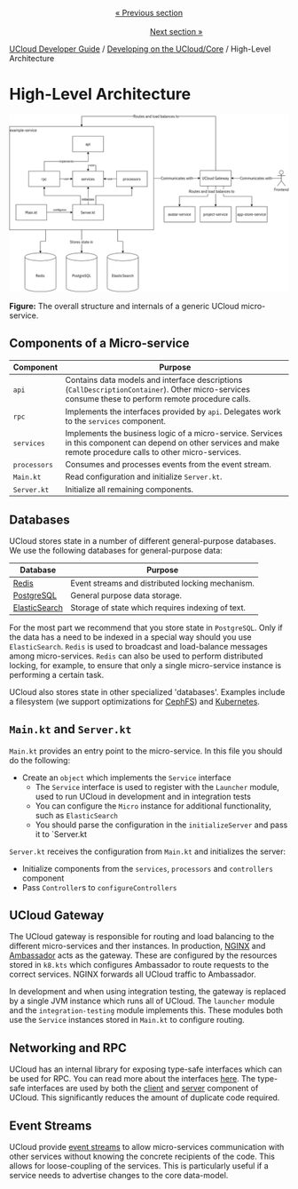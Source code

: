 <p align='center'>
<a href='/docs/developer-guide/development/first-service.md'>« Previous section</a>
&nbsp;&nbsp;&nbsp;&nbsp;&nbsp;&nbsp;&nbsp;&nbsp;&nbsp;&nbsp;&nbsp;&nbsp;&nbsp;&nbsp;&nbsp;&nbsp;&nbsp;&nbsp;&nbsp;&nbsp;&nbsp;&nbsp;&nbsp;&nbsp;&nbsp;&nbsp;&nbsp;&nbsp;&nbsp;&nbsp;&nbsp;&nbsp;&nbsp;&nbsp;&nbsp;&nbsp;&nbsp;&nbsp;&nbsp;&nbsp;&nbsp;&nbsp;&nbsp;&nbsp;&nbsp;&nbsp;&nbsp;&nbsp;&nbsp;&nbsp;&nbsp;&nbsp;&nbsp;&nbsp;&nbsp;&nbsp;&nbsp;&nbsp;&nbsp;&nbsp;&nbsp;&nbsp;&nbsp;&nbsp;&nbsp;&nbsp;&nbsp;&nbsp;&nbsp;&nbsp;&nbsp;&nbsp;&nbsp;&nbsp;&nbsp;&nbsp;&nbsp;&nbsp;&nbsp;&nbsp;&nbsp;&nbsp;&nbsp;&nbsp;&nbsp;&nbsp;&nbsp;&nbsp;&nbsp;&nbsp;&nbsp;&nbsp;&nbsp;&nbsp;&nbsp;&nbsp;&nbsp;&nbsp;&nbsp;&nbsp;&nbsp;&nbsp;&nbsp;&nbsp;&nbsp;&nbsp;&nbsp;&nbsp;&nbsp;&nbsp;&nbsp;&nbsp;&nbsp;&nbsp;&nbsp;&nbsp;&nbsp;&nbsp;&nbsp;&nbsp;&nbsp;&nbsp;&nbsp;&nbsp;&nbsp;&nbsp;&nbsp;&nbsp;&nbsp;&nbsp;&nbsp;&nbsp;&nbsp;&nbsp;&nbsp;&nbsp;&nbsp;&nbsp;&nbsp;&nbsp;&nbsp;&nbsp;&nbsp;&nbsp;&nbsp;&nbsp;&nbsp;&nbsp;&nbsp;&nbsp;&nbsp;&nbsp;&nbsp;<a href='/docs/developer-guide/core/types.md'>Next section »</a>
</p>


[UCloud Developer Guide](/docs/developer-guide/README.md) / [Developing on the UCloud/Core](/docs/developer-guide/development/README.md) / High-Level Architecture
# High-Level Architecture

![](/backend/service-lib/wiki/structure.png)

**Figure:** The overall structure and internals of a generic UCloud micro-service.

## Components of a Micro-service

| Component | Purpose |
|-----------|---------|
| `api` | Contains data models and interface descriptions (`CallDescriptionContainer`). Other micro-services consume these to perform remote procedure calls. |
| `rpc` | Implements the interfaces provided by `api`. Delegates work to the `services` component.  |
| `services` | Implements the business logic of a micro-service. Services in this component can depend on other services and make remote procedure calls to other micro-services. |
| `processors` | Consumes and processes events from the event stream. |
| `Main.kt` | Read configuration and initialize `Server.kt`.  |
| `Server.kt` | Initialize all remaining components. |

## Databases

UCloud stores state in a number of different general-purpose databases. We use the following databases for 
general-purpose data:

| Database | Purpose |
|----------|---------|
| [Redis](https://redis.io) | Event streams and distributed locking mechanism. |
| [PostgreSQL](https://postgresql.org) | General purpose data storage. |
| [ElasticSearch](https://www.elastic.co) | Storage of state which requires indexing of text. |

For the most part we recommend that you store state in `PostgreSQL`. Only if the data has a need to be indexed in a
special way should you use `ElasticSearch`. `Redis` is used to broadcast and load-balance messages among 
micro-services. `Redis` can also be used to perform distributed locking, for example, to ensure that only a single
micro-service instance is performing a certain task.

UCloud also stores state in other specialized 'databases'. Examples include a filesystem (we support optimizations
for [CephFS](https://ceph.io/)) and [Kubernetes](https://kubernetes.io/).

## `Main.kt` and `Server.kt`

`Main.kt` provides an entry point to the micro-service. In this file you should do the following:

- Create an `object` which implements the `Service` interface
  - The `Service` interface is used to register with the `Launcher` module, used to run UCloud in development and in 
    integration tests
  - You can configure the `Micro` instance for additional functionality, such as `ElasticSearch`
  - You should parse the configuration in the `initializeServer` and pass it to `Server.kt
  
`Server.kt` receives the configuration from `Main.kt` and initializes the server:

- Initialize components from the `services`, `processors` and `controllers` component
- Pass `Controller`s to `configureControllers`

## UCloud Gateway

The UCloud gateway is responsible for routing and load balancing to the different micro-services and ther instances.
In production, [NGINX](https://nginx.org/) and [Ambassador](https://www.getambassador.io/) acts as the gateway.
These are configured by the resources stored in `k8.kts` which configures Ambassador to route requests to the correct
services. NGINX forwards all UCloud traffic to Ambassador.

In development and when using integration testing, the gateway is replaced by a single JVM instance which runs all of
UCloud. The `launcher` module and the `integration-testing` module implements this. These modules both
use the `Service` instances stored in `Main.kt` to configure routing.

## Networking and RPC

UCloud has an internal library for exposing type-safe interfaces which can be used for RPC. You can read more about the
interfaces [here](./micro/rpc.md). The type-safe interfaces are used by both the [client](./micro/rpc_client.md) and
[server](./micro/rpc_server.md) component of UCloud. This significantly reduces the amount of duplicate code required.

## Event Streams

UCloud provide [event streams](./micro/events.md) to allow micro-services communication with other services without
knowing the concrete recipients of the code. This allows for loose-coupling of the services. This is particularly
useful if a service needs to advertise changes to the core data-model.
